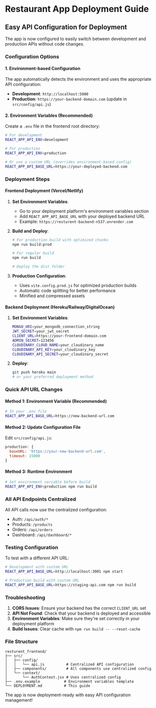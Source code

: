 # Restaurant App Deployment Guide

## Easy API Configuration for Deployment

The app is now configured to easily switch between development and production APIs without code changes.

### Configuration Options

#### 1. Environment-based Configuration
The app automatically detects the environment and uses the appropriate API configuration:

- **Development**: `http://localhost:5000`
- **Production**: `https://your-backend-domain.com` (update in `src/config/api.js`)

#### 2. Environment Variables (Recommended)
Create a `.env` file in the frontend root directory:

```bash
# For development
REACT_APP_API_ENV=development

# For production
REACT_APP_API_ENV=production

# Or use a custom URL (overrides environment-based config)
REACT_APP_API_BASE_URL=https://your-deployed-backend.com
```

### Deployment Steps

#### Frontend Deployment (Vercel/Netlify)

1. **Set Environment Variables**:
   - Go to your deployment platform's environment variables section
   - Add `REACT_APP_API_BASE_URL` with your deployed backend URL
   - Example: `https://resturent-backend-n537.onrender.com`

2. **Build and Deploy**:
   ```bash
   # For production build with optimized chunks
   npm run build:prod
   
   # For regular build
   npm run build
   
   # Deploy the dist folder
   ```

3. **Production Configuration**:
   - Uses `vite.config.prod.js` for optimized production builds
   - Automatic code splitting for better performance
   - Minified and compressed assets

#### Backend Deployment (Heroku/Railway/DigitalOcean)

1. **Set Environment Variables**:
   ```bash
   MONGO_URI=your_mongodb_connection_string
   JWT_SECRET=your_jwt_secret
   CLIENT_URL=https://your-frontend-domain.com
   ADMIN_SECRET=123456
   CLOUDINARY_CLOUD_NAME=your_cloudinary_name
   CLOUDINARY_API_KEY=your_cloudinary_key
   CLOUDINARY_API_SECRET=your_cloudinary_secret
   ```

2. **Deploy**:
   ```bash
   git push heroku main
   # or your preferred deployment method
   ```

### Quick API URL Changes

#### Method 1: Environment Variable (Recommended)
```bash
# In your .env file
REACT_APP_API_BASE_URL=https://new-backend-url.com
```

#### Method 2: Update Configuration File
Edit `src/config/api.js`:
```javascript
production: {
  baseURL: 'https://your-new-backend-url.com',
  timeout: 15000
}
```

#### Method 3: Runtime Environment
```bash
# Set environment variable before build
REACT_APP_API_ENV=production npm run build
```

### All API Endpoints Centralized

All API calls now use the centralized configuration:
- Auth: `/api/auth/*`
- Products: `/products`
- Orders: `/api/orders`
- Dashboard: `/api/dashboard/*`

### Testing Configuration

To test with a different API URL:
```bash
# Development with custom URL
REACT_APP_API_BASE_URL=http://localhost:3001 npm start

# Production build with custom URL
REACT_APP_API_BASE_URL=https://staging-api.com npm run build
```

### Troubleshooting

1. **CORS Issues**: Ensure your backend has the correct `CLIENT_URL` set
2. **API Not Found**: Check that your backend is deployed and accessible
3. **Environment Variables**: Make sure they're set correctly in your deployment platform
4. **Build Issues**: Clear cache with `npm run build -- --reset-cache`

### File Structure
```
resturent_frontend/
├── src/
│   ├── config/
│   │   └── api.js          # Centralized API configuration
│   ├── components/         # All components use centralized config
│   └── context/
│       └── AuthContext.jsx # Uses centralized config
├── .env.example           # Environment variables template
└── DEPLOYMENT.md          # This guide
```

The app is now deployment-ready with easy API configuration management!
